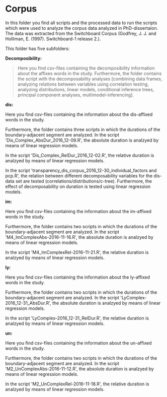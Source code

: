 # Corpus

In this folder you find all scripts and the processed data to run the scripts which were used to analyze the corpus data analyzed in 
PhD-dissertaion. The data was extracted from the Switchboard Corpus (Godfrey, J. J. and Holliman, E. (1997). Switchboard-1 release 2.).

This folder has five subfolders:

**Decomposibility:** 
><p> Here you find csv-files containing the decomposibility information about the affixes words in the study.
>Furthermore, the folder contains the script with the decomposability analyses [combining data frames, analyzing relations between variables using correlation testing, analyzing distributions, linear models, conditional inference trees, principal component analyses, multimodel-inferencing].


**dis:** 
<p> Here you find csv-files containing the information about the dis-affixed words in the study.
<p> Furthermore, the folder contains three scripts in which the durations of the boundary-adjacent segment are analyzed.
In the script 'Dis_Complex_AbsDur_2016_12-09.R', the absolute duration is analzyed by means of linear regression
models.
<p> In the script 'Dis_Complex_RelDur_2016_12-02.R', the relative duration is analzyed by means of linear regression
models.
<p> In the script 'transparency_dis_corpus_2016_12-30_individual_factors and pcp.R', the relation between different
decomposability variables for the dis-data set are tested (correlations/distributions/c-tree). Furthermore, the effect
of decomposability on duration is tested using linear regression models.


**im:** 
<p> Here you find csv-files containing the information about the im-affixed words in the study.
<p> Furthermore, the folder contains two scripts in which the durations of the boundary-adjacent segment are analyzed.
In the script 'M4_ImComplexAbs-2016-11-16.R', the absolute duration is analzyed by means of linear regression
models.
<p> In the script 'M4_ImComplexRel-2016-11-21.R', the relative duration is analzyed by means of linear regression
models.


**ly:** 
<p> Here you find csv-files containing the information about the ly-affixed words in the study.
<p> Furthermore, the folder contains two scripts in which the durations of the boundary-adjacent segment are analyzed.
In the script 'LyComplex-2016_12-31_AbsDur.R', the absolute duration is analzyed by means of linear regression
models.
<p> In the script 'LyComplex-2016_12-31_RelDur.R', the relative duration is analzyed by means of linear regression
models.

**un:** 
<p> Here you find csv-files containing the information about the un-affixed words in the study.
<p> Furthermore, the folder contains two scripts in which the durations of the boundary-adjacent segment are analyzed.
In the script 'M2_UnComplexAbs-2016-11-12.R', the absolute duration is analzyed by means of linear regression
models.
<p> In the script 'M2_UnComplexRel-2016-11-18.R', the relative duration is analzyed by means of linear regression
models.
